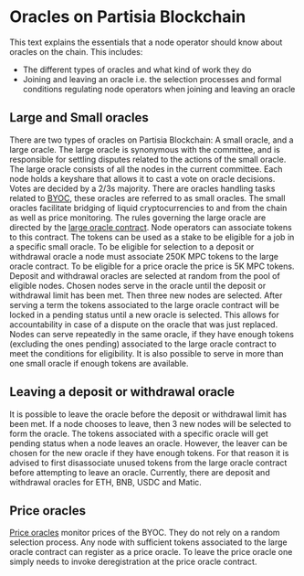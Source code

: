 # Oracles on Partisia Blockchain

This text explains the essentials that a node operator should know about oracles on the chain. This includes: 

- The different types of oracles and what kind of work they do
- Joining and leaving an oracle i.e. the selection processes and formal conditions regulating node operators when joining and leaving an oracle



## Large and Small oracles

There are two types of oracles on Partisia Blockchain: A small oracle, and a large oracle. The large oracle is synonymous with the committee, and is responsible for settling disputes related to the actions of the small oracle. The large oracle consists of all the nodes in the current committee. Each node holds a keyshare that allows it to cast a vote on oracle decisions. Votes are decided by a 2/3s majority.
There are oracles handling tasks related to [BYOC](../pbc-fundamentals/byoc-and-gas.md), these oracles are referred to as small oracles. The small oracles facilitate bridging of liquid cryptocurrencies to and from the chain as well as price monitoring.
The rules governing the large oracle are directed by the [large oracle contract](https://dashboard.partisiablockchain.com/info/contract/04f1ab744630e57fb9cfcd42e6ccbf386977680014). Node operators can associate tokens to this contract. The tokens can be used as a stake to be eligible for a job in a specific small oracle. To be eligible for selection to a deposit or withdrawal oracle a node must associate 250K MPC tokens to the large oracle contract. To be eligible for a price oracle the price is 5K MPC tokens.
Deposit and withdrawal oracles are selected at random from the pool of eligible nodes. Chosen nodes serve in the oracle until the deposit or withdrawal limit has been met. Then three new nodes are selected. After serving a term the tokens associated to the large oracle contract will be locked in a pending status until a new oracle is selected. This allows for accountability in case of a dispute on the oracle that was just replaced. Nodes can serve repeatedly in the same oracle, if they have enough tokens (excluding the ones pending) associated to the large oracle contract to meet the conditions for eligibility. It is also possible to serve in more than one small oracle if enough tokens are available.

## Leaving a deposit or withdrawal oracle

It is possible to leave the oracle before the deposit or withdrawal limit has been met. If a node chooses to leave, then 3 new nodes will be selected to form the oracle. The tokens associated with a specific oracle will get pending status when a node leaves an oracle. However, the leaver can be chosen for the new oracle if they have enough tokens. For that reason it is advised to first disassociate unused tokens from the large oracle contract before attempting to leave an oracle.
Currently, there are deposit and withdrawal oracles for ETH, BNB, USDC and Matic.

## Price oracles

[Price oracles](oracles-on-partisia-blockchain.md) monitor prices of the BYOC. They do not rely on a random selection process. Any node with sufficient tokens associated to the large oracle contract can register as a price oracle.
To leave the price oracle one simply needs to invoke deregistration at the price oracle contract. 
